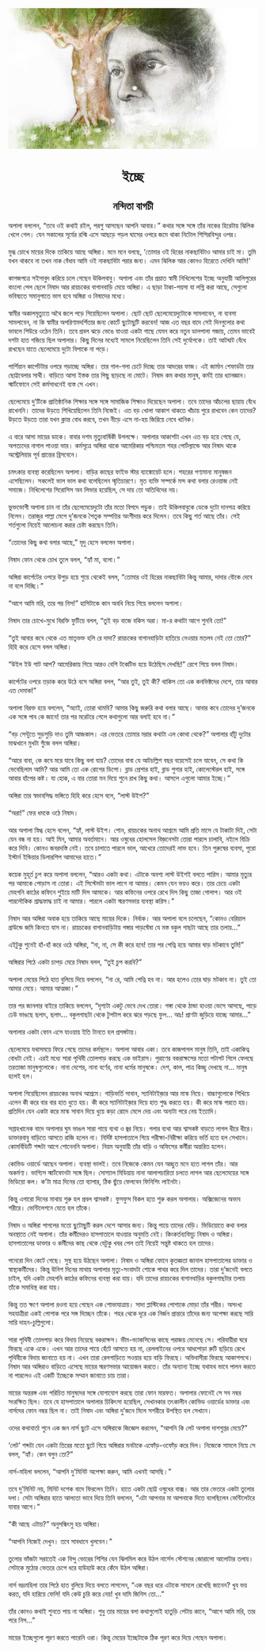 <div align=center> <img src="../../metadata/images/rabibasariya/ইচ্ছে.jpg" align="center" ></div>
<h1 align=center>ইচ্ছে</h1>
<h2 align=center>নন্দিতা বাগচী</h2>
অপালা বললেন, “তবে ওই কথাই রইল, পরশু আসছেন আপনি আবার।” কথার সঙ্গে সঙ্গে তাঁর নাকের হিরেটায় ঝিলিক খেলে গেল। যেন সকালের সূর্যের রশ্মি এসে আছড়ে পড়ল ঘাসের ওপরে জমে থাকা নিটোল শিশিরবিন্দুর ওপর।<br> <br>মুগ্ধ চোখে মায়ের দিকে তাকিয়ে আছে অঙ্গিরা। মনে মনে বলছে, ‘তোমার ওই হিরের নাকছাবিটাও আমার চাই মা। তুমি যখন থাকবে না তখন নাক বেঁধাব আমি ওই নাকছাবিটা পরার জন্য। এমন ঝিলিক আর কোনও হিরেতে দেখিনি আমি!’<br> <br>কাগজপত্রে সইসাবুদ করিয়ে চলে গেছেন উকিলবাবু। অপালা এবং তাঁর প্রয়াত স্বামী নিখিলেশের ইচ্ছে অনুযায়ী আলিপুরের বাংলো পেল ছেলে নিষাদ আর রায়চকের বাগানবাড়ি মেয়ে অঙ্গিরা। এ ছাড়া টাকা-পয়সা যা লগ্নি করা আছে, সেগুলো ভবিষ্যতে সমানুপাতে ভাগ হবে অঙ্গিরা ও নিষাদের মধ্যে।<br> <br>স্বামীর অকালমৃত্যুতে অথৈ জলে পড়ে গিয়েছিলেন অপালা। ছোট ছোট ছেলেমেয়েদুটোকে সামলাবেন, না ব্যবসা সামলাবেন, না কি স্বামীর অপরিণামদর্শিতার জন্য কোর্টে ছুটোছুটি করবেন! আজ এত বছর বাদে সেই দিনগুলোর কথা ভাবলে শিউরে ওঠেন তিনি। তবে প্রবল ঝড়ে ভেঙে যাওয়া একটা গাছে যেমন করে নতুন ডালপালা গজায়, তেমন ভাবেই দশটা হাত গজিয়ে ছিল অপালার। কিছু দিনের মধ্যেই সামলে নিয়েছিলেন তিনি সেই দুর্যোগকে। তাই আটঘাট বেঁধে রাখছেন যাতে ছেলেমেয়ে দুটো বিপাকে না পড়ে।<br> <br>পার্শিয়ান কার্পেটটার ওপরে গড়াচ্ছে অঙ্গিরা। তার গাল-গলা চেটে দিচ্ছে তার আদরের ফাজ। এই জার্মান শেফার্ডটা তার ছোট্টবেলার সাথী। বাড়িতে আসা ইস্তক তার পিছু ছাড়ছে না মোটে। নিষাদ কম কথার মানুষ, কর্মই তার ধ্যানজ্ঞান। স্মার্টফোনে সেই কর্মসাধনেই ব্যস্ত সে এখন।<br> <br>ছেলেমেয়ে দু’টিকে প্রাতিষ্ঠানিক শিক্ষার সঙ্গে সঙ্গে সামাজিক শিক্ষাও দিয়েছেন অপালা। তবে তাদের আঁচলের ছায়ায় বেঁধে রাখেননি। তাদের উড়তে শিখিয়েছিলেন তিনি নিজেই। এত বড় খোলা আকাশ থাকতে খাঁচায় পুরে রাখবেন কেন তাদের? উড়তে উড়তে তারা যখন ক্লান্ত বোধ করবে, তখন নীড়ে এসে না-হয় জিরিয়ে নেবে খানিক।<br> <br>এ বারে আসা মায়ের ডাকে। বাবার দশম মৃত্যুবার্ষিকী উপলক্ষে। অপালার আকাশটা এখন এত বড়  হয়ে গেছে যে, অপত্যদের নাগাল পাওয়া ভার। কর্মসূত্রে অঙ্গিরা থাকে আমেরিকার পশ্চিমতম শহর পোর্টল্যান্ডে আর নিষাদ থাকে অস্ট্রেলিয়ার পূর্ব প্রান্তের ব্রিসবেনে।<br> <br>চমৎকার ব্যবস্থা করেছিলেন অপালা। বাড়ির কাছের ফাইভ স্টার ব্যাঙ্কোয়েট হলে। শহরের গণ্যমান্য মানুষজন এসেছিলেন। সকলেই ভাল ভাল কথা বলেছিলেন স্মৃতিচারণে। মৃত ব্যক্তি সম্পর্কে মন্দ কথা বলার রেওয়াজ নেই সমাজে। নিখিলেশের সিরোসিস অব লিভার হয়েছিল, সে দায় তো অতিথিদের নয়।<br> <br>ভুক্তভোগী অপালা চান না তাঁর ছেলেমেয়েদুটো তাঁর মতো বিপদে পড়ুক। তাই উকিলবাবুকে ডেকে দুটো দানপত্র করিয়ে নিলেন। তরাজুর পাল্লা মেপে দু’জনকে পৈতৃক সম্পত্তির অংশীদার করে দিলেন। তবে কিছু শর্ত আছে তাঁর। সেই শর্তগুলো নিয়েই আলোচনা করার চেষ্টা করছেন তিনি।<br> <br>“তোদের কিছু কথা বলার আছে,” মৃদু হেসে বললেন অপালা।<br> <br>নিষাদ ফোন থেকে চোখ তুলে বলল, “হ্যাঁ মা, বলো।”<br> <br>অঙ্গিরা কার্পেটের ওপরে উপুড় হয়ে শুয়ে থেকেই বলল, “তোমার ওই হিরের নাকছাবিটা কিন্তু আমার, দাদার বৌকে দেবে না বলে দিচ্ছি।”<br> <br>“আগে আমি মরি, তার পর নিস!” হাসিটাকে কান অবধি নিয়ে গিয়ে বললেন অপালা।<br> <br>নিষাদ তার চোখে-মুখে বিরক্তি ফুটিয়ে বলল, “তুই বড় বাজে বকিস অরা। মা-র কথাটা আগে শুনবি তো!”<br> <br>“তুই আবার কবে থেকে এত মাতৃভক্ত হলি রে দাদা? রায়চকের বাগানবাড়িটা হাতিয়ে নেওয়ার মতলব নেই তো তোর?” হিহি করে হেসে বলল অঙ্গিরা।<br> <br>“উইল ইউ শাট আপ? আমেরিকায় গিয়ে আরও বেশি টকেটিভ হয়ে উঠেছিস দেখছি!” রেগে গিয়ে বলল নিষাদ।<br> <br>কার্পেটের ওপরে তড়াক করে উঠে বসে অঙ্গিরা বলল, “আর তুই, তুই কী? থাকিস তো এক কনভিক্টদের দেশে, তার আবার এত দেমাক!”<br> <br>অপালা বিরক্ত হয়ে বললেন, “অ্যাই, তোরা থামবি? আমার কিছু জরুরি কথা বলার আছে। আবার কবে তোদের দু’জনকে এক সঙ্গে পাব কে জানে! তার পর মরেটরে গেলে কথাগুলো আর বলাই হবে না।”<br> <br>“বড় সেন্টুতে সুড়সুড়ি দাও তুমি আজকাল। এর ভেতরে তোমার মরার কথাটা এল কোথা থেকে?” অপালার হাঁটু দুটোর মাঝখানে মুখটা গুঁজে বলল অঙ্গিরা।<br> <br>“আরে বাবা, কে কবে মরে যাবে কিছু বলা যায়? তোদের বাবা যে আটচল্লিশ বছর বয়েসেই চলে যাবেন, সে কথা কি ভেবেছিলাম আমি? আর আমি তো এক রোগের ডিপো। ব্লাড প্রেশার হাই, ব্লাড শুগার হাই, কোলেস্টেরল হাই, সঙ্গে আবার হাঁপের কষ্ট। যা হোক, এ বার তোরা মন দিয়ে শুনে রাখ কিছু কথা। আসলে এগুলো আমার ইচ্ছে।”<br> <br>অঙ্গিরা তার স্বভাবসিদ্ধ ভঙ্গিতে হিহি করে হেসে বলে, “লাস্ট উইশ?”<br> <br>“অরা!” ফের ধমকে ওঠে নিষাদ।<br> <br>আর অপালা স্নিগ্ধ হেসে বলেন, “হ্যাঁ, লাস্ট উইশ। শোন, রায়চকের অনাথ আশ্রমে আমি প্রতি মাসে যে টাকাটা দিই, সেটা যেন বন্ধ না হয়। আই মিন, আমার অবর্তমানে। আর ওষুধের হোলসেল বিজ়নেসটা তোরা পারলে চালাবি, নইলে বিক্রি করে দিবি। কোনও জবরদস্তি নেই। তবে চালাতে পারলে ভাল, আখেরে তোদেরই লাভ হবে। তিন পুরুষের ব্যবসা, পুরো ইস্টার্ন ইন্ডিয়ার ডিলারশিপ আমাদের হাতে।”<br> <br>কয়েক মুহূর্ত চুপ করে অপালা বললেন, “আরও একটা কথা। এটাকে অবশ্য লাস্ট উইশই বলতে পারিস। আমার মৃত্যুর পর আমাকে পোড়াস না তোরা। এই সিস্টেমটা ভাল লাগে না আমার। কেমন যেন ভয়ও করে। তার চেয়ে একটা মেহগনি কাঠের কফিনে শুইয়ে মাটি দিস আমাকে। আর কফিনের ওপরে রেখে দিস কিছু তাজা গোলাপ। আর ওই পারলৌকিক শ্রাদ্ধফাদ্ধ চাই না আমার। পারলে একটা স্মরণসভার ব্যবস্থা করিস।”<br> <br>নিষাদ আর অঙ্গিরা অবাক হয়ে তাকিয়ে আছে মায়ের দিকে। নির্বাক। আর অপালা বলে চলেছেন, “কোনও বেরিয়াল গ্রাউন্ডে জমি কিনতে যাস না। রায়চকের বাগানবাড়িটায় গঙ্গার পাড়ঘেঁষা যে মস্ত বকুল গাছটা আছে তার তলায়...”<br> <br>এইটুকু শুনেই হাঁ-হাঁ করে ওঠে অঙ্গিরা, “না, না, সে কী করে হবে! তার পর পেত্নি হয়ে আমার ঘাড় মটকাবে তুমি!”<br> <br>অঙ্গিরার পিঠে একটা চাপড় মেরে নিষাদ বলল, “তুই চুপ করবি?”<br> <br>অপালা মেয়ের পিঠে হাত বুলিয়ে দিয়ে বললেন, “না রে, আমি পেত্নি হব না। আর হলেও তোর ঘাড় মটকাব না। তুই তো আমার মেয়ে। আমার আত্মজা।”<br> <br>তার পর জানলার বাইরে তাকিয়ে বললেন, “দৃশ্যটা একটু ভেবে দেখ তোরা। গঙ্গা থেকে ঠান্ডা হাওয়া ভেসে আসছে, পাড়ে ঢেউ ভাঙছে ছলাৎ, ছলাৎ... বকুলগাছটা থেকে টুপটাপ করে ঝরে পড়ছে ফুল... আঃ! প্রাণটা জুড়িয়ে যাচ্ছে আমার...”<br> <br>অপালার একটা ফোন এসে যাওয়ায় ইতি টানতে হল প্রসঙ্গটায়।<br> <br>ছেলেমেয়ে যথাসময়ে ফিরে গেছে তাদের কর্মস্থলে। অপালা আবার একা। তবে কাজপাগল মানুষ তিনি, তাই একাকিত্ব বোধটা নেই। এরই মধ্যে সারা পৃথিবী তোলপাড় করছে এক ভাইরাস। পুরাণের বকরাক্ষসের মতো পটাপট গিলে ফেলছে তরতাজা মানুষগুলোকে। নানা দেশের, নানা বর্ণের, নানা ধর্মের মানুষকে। দেশ, কাল, পাত্র কিচ্ছু দেখছে না... মানুষ হলেই হল।<br> <br>অপালা গিয়েছিলেন রায়চকের অনাথ আশ্রমে। গাড়িভর্তি সাবান, স্যানিটাইজ়ার আর মাস্ক নিয়ে। বাচ্চাগুলোকে শিখিয়ে এলেন কী করে বার বার হাত ধুতে হয়। কী করে স্যানিটাইজ়ার দিয়ে হাত শুদ্ধ করতে হয়। কী করে মাস্ক পরতে হয়। প্রতিদিন যেন একটা করে মাস্ক সাবান দিয়ে ধুয়ে কড়া রোদে মেলে দেয় এবং অন্যটা পরে নেয় ইত্যাদি।<br> <br>সপ্তাহখানেক বাদে অপালার ঘুম ভাঙল সারা গায়ে ব্যথা ও জ্বর নিয়ে। গলার ব্যথা আর শ্বাসকষ্ট বাড়তে লাগল ধীরে ধীরে। ডাক্তারবাবু বাড়িতে আসতে রাজি হলেন না। নির্দিষ্ট হাসপাতালে গিয়ে পরীক্ষা-নিরীক্ষা করিয়ে ভর্তি হতে হল সেখানে। কোমর্বিডিটি শব্দটা আগে শোনেননি অপালা। নিয়ম অনুযায়ী তাঁর বাড়ি ও অফিসের কর্মীরা অন্তরিত হলেন।<br> <br>কোভিড ওয়ার্ডে আছেন অপালা। ব্যবস্থা ভালই। তবে নিজেকে কেমন যেন অচ্ছুত মনে হতে লাগল তাঁর। আর অকর্মণ্য। ভাগ্যিস স্মার্টফোনটা সঙ্গে ছিল। সোশ্যাল মিডিয়ায় নানা আলাপচারিতা চলতে লাগল আর ছেলেমেয়ের সঙ্গে ভিডিয়ো কল। ক’টা মাত্র দিনের তো ব্যাপার, ঠিক ছুঁয়ে ফেলবেন ফিনিশিং লাইনটা।<br> <br>কিন্তু এগারো দিনের মাথায় শুরু হল প্রবল শ্বাসকষ্ট। ফুসফুস বিকল হতে শুরু করল অপালার। অক্সিজেনের অভাব শরীরে। ভেন্টিলেশনে যেতে হল তাঁকে।<br> <br>নিষাদ ও অঙ্গিরা পাগলের মতো ছুটোছুটি করল দেশে আসার জন্য। কিন্তু পায়ে তাদের বেড়ি। ভিডিয়োতে কথা বলার অবস্থাতে নেই অপালা। তাঁর কর্মীদেরও হাসপাতালে যাওয়ার অনুমতি নেই। কিংকর্তব্যবিমূঢ় নিষাদ ও অঙ্গিরা। হাসপাতালের ডাক্তার ও কর্মীদের কাছ থেকে যেটুকু খবর পেল তাই নিয়েই সন্তুষ্ট থাকতে হল তাদের।<br> <br>পনেরো দিন কেটে গেছে। সুস্থ হয়ে উঠছেন অপালা। নিষাদ ও অঙ্গিরা ফোনে কৃতজ্ঞতা জানাল হাসপাতালের ডাক্তার ও স্বাস্থ্যকর্মীদের। কিন্তু উনিশ দিনের মাথায় অপালার মৃত্যু-সংবাদটা শোকে পাথর করে দিল তাদের। তারা দু’জনেই বলতে চাইল, যদি একটা মেহগনি কাঠের কফিনের ব্যবস্থা করা যায়। যদি তাদের রায়চকের বাগানবাড়ির বকুলগাছটার তলায় তাঁকে সমাধিস্থ করা যায়।<br> <br>কিন্তু তত ক্ষণে অপালা রওনা হয়ে গেছেন এক শোভাযাত্রায়। সাদা প্লাস্টিকের পোশাকে মোড়া তাঁর শরীর। অসংখ্য সহযাত্রীরা একই পোশাক পরে সঙ্গ দিচ্ছেন তাঁকে। শহর থেকে দূরে এক নির্জন প্রান্তরে তাঁদের জন্য অপেক্ষা করছে সারি সারি দাহন-চুল্লিগুলো।<br> <br>সারা পৃথিবী তোলপাড় করে বিদায় নিয়েছে বকরাক্ষস। ভীম-ভ্যাকসিনের কাছে পরাজয় মেনেছে সে। পরিযায়ীরা ঘরে ফিরছে একে একে। এখন আর তাদের পায়ে হেঁটে আসতে হয় না, রেললাইনের ওপরে আধপোড়া রুটি ছড়িয়ে রেখে পৃথিবীকে বিদায় জানাতে হয় না। এখন তারা রেলগাড়িতে সওয়ার হয়ে বাড়ি ফিরছে। অভিবাসীরা ফিরছে আকাশপথে। নিষাদ আর অঙ্গিরাও বাড়িতে এসেছে মায়ের স্মরণসভার আয়োজন করতে। তাঁর অন্যান্য ইচ্ছে যথাযথ ভাবে পালন করতে না পারলেও এই একটি ইচ্ছেকে সম্মান জানাতে চায় তারা।<br> <br>মায়ের অন্তরঙ্গ এবং পরিচিত মানুষদের সঙ্গে যোগাযোগ করছে তারা ফোন মারফত। অপালার ফোনেই সে সব নম্বর সংরক্ষিত ছিল। তবে যে হাসপাতালে অপালার চিকিৎসা হয়েছিল, সেখানকার তৎকালীন কোভিড ওয়ার্ডের ডাক্তার এবং নার্সদের ফোন নম্বর ছিল না। তাই নিষাদ এবং অঙ্গিরা দু’জনে মিলে সশরীরে উপস্থিত হল সেখানে।<br> <br>ওদের কথাবার্তা শুনে এক জন নার্স ছুটে এসে অঙ্গিরাকে জিজ্ঞেস করলেন, “আপনি কি লেট অপালা দাশগুপ্তর মেয়ে?”<br> <br>‘লেট’ শব্দটা যেন একটা তিরের মতো ছুটে গিয়ে অঙ্গিরার মনটাকে এফোঁড়-ওফোঁড় করে দিল। নিজেকে সামলে নিয়ে সে বলল, “হ্যাঁ। কেন বলুন তো?”<br> <br>নার্স-মহিলা বললেন, “আপনি দু’মিনিট অপেক্ষা করুন, আমি এখনই আসছি।”<br> <br>তবে দু’মিনিট নয়, মিনিট দশেক বাদে ফিরলেন তিনি। হাতে একটা ছোট্ট ওষুধের বাক্স। আর তার ভেতরে একটা তুলোর দলা। সেটা অঙ্গিরার হাতে আলতো ভাবে দিয়ে তিনি বললেন, “এটা আপনার মা আপনাকে দিতে বলেছিলেন ভেন্টিলেটরে যাবার আগে।”<br> <br>“কী আছে এটায়?” অনুসন্ধিৎসু হয় অঙ্গিরা।<br> <br>“আপনি নিজেই দেখুন। তবে সাবধানে খুলবেন।”<br> <br>তুলোর ভাঁজটা সরাতেই এক বিন্দু ভোরের শিশির যেন ঝিলমিল করে উঠল নার্সেস স্টেশনের জোরালো আলোটার তলায়। সেটাকে মুঠোর ভেতরে চেপে ধরে হাউহাউ করে কেঁদে উঠল অঙ্গিরা।<br> <br>নার্স ভদ্রমহিলা তার পিঠে হাত বুলিয়ে দিয়ে বলতে লাগলেন, “এক বছর ধরে এটাকে সামলে রেখেছি জানেন? খুব ভয় করত, যদি হারিয়ে ফেলি! যদি কেউ চুরি করে নেয়! খুব দামি জিনিস তো...”<br> <br>তাঁর কোনও কথাই শুনতে পায় না অঙ্গিরা। শুধু তার মায়ের বলা কথাগুলোই হাতুড়ি পেটায় কানে, “আগে আমি মরি, তার পরে নিস...”<br> <br>মায়ের ইচ্ছেগুলো পূরণ করতে পারেনি ওরা। কিন্তু মেয়ের ইচ্ছেটাকে ঠিক পূরণ করে দিয়ে গেছেন অপালা।